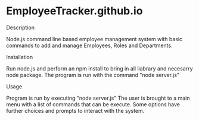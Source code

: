 # EmployeeTracker.github.io

Description

Node.js command line based employee management system with basic commands to add and manage Employees, Roles and Departments.

Installation

Run node.js and perform an npm install to bring in all liabrary and necesarry node package. The program is run with the command "node server.js"

Usage

Program is run by executing "node server.js" The user is brought to a main menu with a list of commands that can be execute.
Some options have further choices and prompts to interact with the system.
